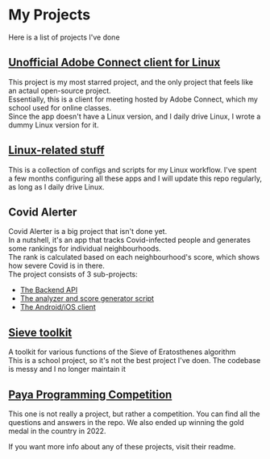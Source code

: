 # My Projects

Here is a list of projects I've done

## [Unofficial Adobe Connect client for Linux](https://github.com/mahancoder/Adobe-Connect-Linux)
This project is my most starred project, and the only project that feels like an actaul open-source project.  
Essentially, this is a client for meeting hosted by Adobe Connect, which my school used for online classes.  
Since the app doesn't have a Linux version, and I daily drive Linux, I wrote a dummy Linux version for it.  

## [Linux-related stuff](https://github.com/mahancoder/.dotfiles)
This is a collection of configs and scripts for my Linux workflow. I've spent a few months configuring all these apps and I will update this repo regularly, as long as I daily drive Linux.

## Covid Alerter
Covid Alerter is a big project that isn't done yet.  
In a nutshell, it's an app that tracks Covid-infected people and generates some rankings for individual neighbourhoods.  
The rank is calculated based on each neighbourhood's score, which shows how severe Covid is in there.  
The project consists of 3 sub-projects:
* [The Backend API](https://github.com/mahancoder/CovidAlerterBackendApi)
* [The analyzer and score generator script](https://github.com/mahancoder/covid-alerter-data-analyzer)
* [The Android/iOS client](https://github.com/mahancoder/covid-alerter-mobile-app)

## [Sieve toolkit](https://github.com/mahancoder/Sieve-Toolkit)
A toolkit for various functions of the Sieve of Eratosthenes algorithm  
This is a school project, so it's not the best project I've doen. The codebase is messy and I no longer maintain it

## [Paya Programming Competition](https://github.com/mahancoder/paya-coding-competition)
This one is not really a project, but rather a competition. You can find all the questions and answers in the repo. We also ended up winning the gold medal in the country in 2022.

If you want more info about any of these projects, visit their readme.
